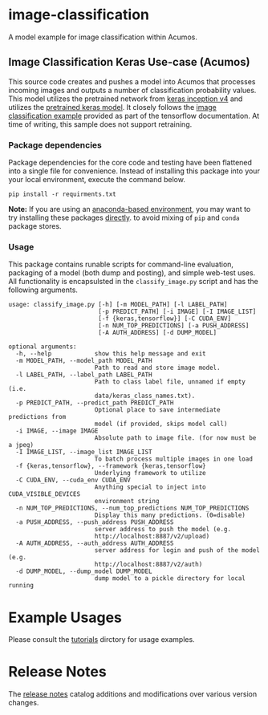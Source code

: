 # image-classification
A model example for image classification within Acumos.

## Image Classification Keras Use-case (Acumos)
This source code creates and pushes a model into Acumos that processes
incoming images and outputs a number of classification probability values.
This model utilizes the pretrained network from [keras inception v4](https://github.com/kentsommer/keras-inceptionV4)
and utilizes the [pretrained keras model](https://github.com/kentsommer/keras-inceptionV4/releases).
It closely follows the [image classification example](https://tensorflow.org/tutorials/image_recognition/)
provided as part of the tensorflow documentation.
At time of writing, this sample does not support retraining.


### Package dependencies
Package dependencies for the core code and testing have been flattened into a
single file for convenience. Instead of installing this package into your
your local environment, execute the command below.

```
pip install -r requirments.txt
```

**Note:** If you are using an [anaconda-based environment](https://anaconda.org),
you may want to try
installing these packages [directly](https://docs.anaconda.com/anaconda-repository/user-guide/tasks/pkgs/download-install-pkg).
to avoid mixing of `pip` and `conda` package stores.


### Usage
This package contains runable scripts for command-line evaluation,
packaging of a model (both dump and posting), and simple web-test
uses.   All functionality is encapsulsted in the `classify_image.py`
script and has the following arguments.

```
usage: classify_image.py [-h] [-m MODEL_PATH] [-l LABEL_PATH]
                         [-p PREDICT_PATH] [-i IMAGE] [-I IMAGE_LIST]
                         [-f {keras,tensorflow}] [-C CUDA_ENV]
                         [-n NUM_TOP_PREDICTIONS] [-a PUSH_ADDRESS]
                         [-A AUTH_ADDRESS] [-d DUMP_MODEL]

optional arguments:
  -h, --help            show this help message and exit
  -m MODEL_PATH, --model_path MODEL_PATH
                        Path to read and store image model.
  -l LABEL_PATH, --label_path LABEL_PATH
                        Path to class label file, unnamed if empty (i.e.
                        data/keras_class_names.txt).
  -p PREDICT_PATH, --predict_path PREDICT_PATH
                        Optional place to save intermediate predictions from
                        model (if provided, skips model call)
  -i IMAGE, --image IMAGE
                        Absolute path to image file. (for now must be a jpeg)
  -I IMAGE_LIST, --image_list IMAGE_LIST
                        To batch process multiple images in one load
  -f {keras,tensorflow}, --framework {keras,tensorflow}
                        Underlying framework to utilize
  -C CUDA_ENV, --cuda_env CUDA_ENV
                        Anything special to inject into CUDA_VISIBLE_DEVICES
                        environment string
  -n NUM_TOP_PREDICTIONS, --num_top_predictions NUM_TOP_PREDICTIONS
                        Display this many predictions. (0=disable)
  -a PUSH_ADDRESS, --push_address PUSH_ADDRESS
                        server address to push the model (e.g.
                        http://localhost:8887/v2/upload)
  -A AUTH_ADDRESS, --auth_address AUTH_ADDRESS
                        server address for login and push of the model (e.g.
                        http://localhost:8887/v2/auth)
  -d DUMP_MODEL, --dump_model DUMP_MODEL
                        dump model to a pickle directory for local running
```

# Example Usages
Please consult the [tutorials](tutorials) dirctory for usage examples.

# Release Notes
The [release notes](release-notes.md) catalog additions and modifications
over various version changes.

